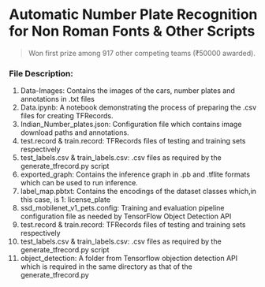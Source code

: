 # Automatic Number Plate Recognition for Non Roman Fonts & Other Scripts
> Won first prize among 917 other competing teams (₹50000 awarded).

### File Description:
1. Data-Images: Contains the images of the cars, number plates and annotations in .txt files
2. Data.ipynb: A notebook demonstrating the process of preparing the .csv files for creating TFRecords.
3. Indian_Number_plates.json: Configuration file which contains image download paths and annotations.
4. test.record & train.record: TFRecords files of testing and training sets respectively
5. test_labels.csv & train_labels.csv: .csv files as required by the generate_tfrecord.py script
6. exported_graph: Contains the inference graph in .pb and .tflite formats which can be used to run inference.
7. label_map.pbtxt: Contains the encodings of the dataset classes which,in this case, is 1: license_plate
8. ssd_mobilenet_v1_pets.config: Training and evaluation pipeline configuration file as needed by TensorFlow Object Detection API
9. test.record & train.record: TFRecords files of testing and training sets respectively
10. test_labels.csv & train_labels.csv: .csv files as required by the generate_tfrecord.py script
11. object_detection: A folder from Tensorflow objection detection API which is required in the same directory as that of the generate_tfrecord.py
